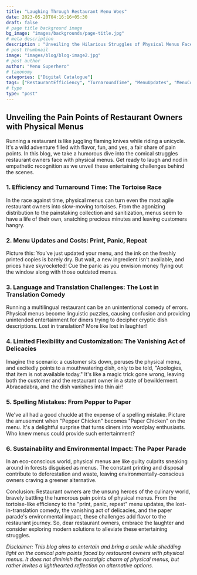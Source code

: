 ```yaml
---
title: "Laughing Through Restaurant Menu Woes"
date: 2023-05-20T04:16:16+05:30
draft: false
# page title background image
bg_image: "images/backgrounds/page-title.jpg"
# meta description
description : "Unveiling the Hilarious Struggles of Physical Menus Faced by Restaurant Owners. Discover the Comical Side of the Dining Journey!"
# post thumbnail
image: "images/blog/blog-image2.jpg"
# post author
author: "Menu Superhero"
# taxonomy
categories: ["Digital Catalogue"]
tags: ["RestaurantEfficiency", "TurnaroundTime", "MenuUpdates", "MenuCosts", "LanguageBarriers", "TranslationChallenges", "MenuFlexibility", "Customization", "Sustainability", "EnvironmentalImpact", "UnavailableItems"]
# type
type: "post"
---
```


## Unveiling the Pain Points of Restaurant Owners with Physical Menus

Running a restaurant is like juggling flaming knives while riding a unicycle. It's a wild adventure filled with flavor, fun, and yes, a fair share of pain points. In this blog, we take a humorous dive into the comical struggles restaurant owners face with physical menus. Get ready to laugh and nod in empathetic recognition as we unveil these entertaining challenges behind the scenes.

### 1. Efficiency and Turnaround Time: The Tortoise Race
In the race against time, physical menus can turn even the most agile restaurant owners into slow-moving tortoises. From the agonizing distribution to the painstaking collection and sanitization, menus seem to have a life of their own, snatching precious minutes and leaving customers hangry.

### 2. Menu Updates and Costs: Print, Panic, Repeat
Picture this: You've just updated your menu, and the ink on the freshly printed copies is barely dry. But wait, a new ingredient isn't available, and prices have skyrocketed! Cue the panic as you envision money flying out the window along with those outdated menus.

### 3. Language and Translation Challenges: The Lost in Translation Comedy
Running a multilingual restaurant can be an unintentional comedy of errors. Physical menus become linguistic puzzles, causing confusion and providing unintended entertainment for diners trying to decipher cryptic dish descriptions. Lost in translation? More like lost in laughter!

### 4. Limited Flexibility and Customization: The Vanishing Act of Delicacies
Imagine the scenario: a customer sits down, peruses the physical menu, and excitedly points to a mouthwatering dish, only to be told, "Apologies, that item is not available today." It's like a magic trick gone wrong, leaving both the customer and the restaurant owner in a state of bewilderment. Abracadabra, and the dish vanishes into thin air!

### 5. Spelling Mistakes: From Pepper to Paper
We've all had a good chuckle at the expense of a spelling mistake. Picture the amusement when "Pepper Chicken" becomes "Paper Chicken" on the menu. It's a delightful surprise that turns diners into wordplay enthusiasts. Who knew menus could provide such entertainment?

### 6. Sustainability and Environmental Impact: The Paper Parade
In an eco-conscious world, physical menus are like guilty culprits sneaking around in forests disguised as menus. The constant printing and disposal contribute to deforestation and waste, leaving environmentally-conscious owners craving a greener alternative.

Conclusion:
Restaurant owners are the unsung heroes of the culinary world, bravely battling the humorous pain points of physical menus. From the tortoise-like efficiency to the "print, panic, repeat" menu updates, the lost-in-translation comedy, the vanishing act of delicacies, and the paper parade's environmental impact, these challenges add flavor to the restaurant journey. So, dear restaurant owners, embrace the laughter and consider exploring modern solutions to alleviate these entertaining struggles.

*Disclaimer: This blog aims to entertain and bring a smile while shedding light on the comical pain points faced by restaurant owners with physical menus. It does not diminish the nostalgic charm of physical menus, but rather invites a lighthearted reflection on alternative options.*